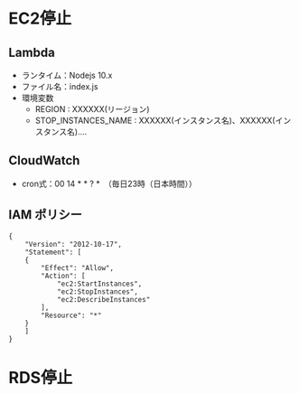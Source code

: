 # EC2停止
## Lambda
- ランタイム：Nodejs 10.x
- ファイル名：index.js
- 環境変数
    - REGION : XXXXXX(リージョン)
    - STOP_INSTANCES_NAME : XXXXXX(インスタンス名)、XXXXXX(インスタンス名)....
## CloudWatch
- cron式：00 14 * * ? *　（毎日23時（日本時間））
## IAM ポリシー
```
{
    "Version": "2012-10-17",
    "Statement": [
    {
        "Effect": "Allow",
        "Action": [
            "ec2:StartInstances",
            "ec2:StopInstances",
            "ec2:DescribeInstances"
        ],
        "Resource": "*"
    }
    ]
}
```
# RDS停止
